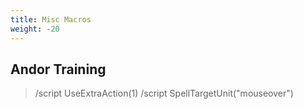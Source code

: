 ```yaml
---
title: Misc Macros
weight: -20
---
```


## Andor Training
> /script UseExtraAction(1)
> /script SpellTargetUnit("mouseover")
